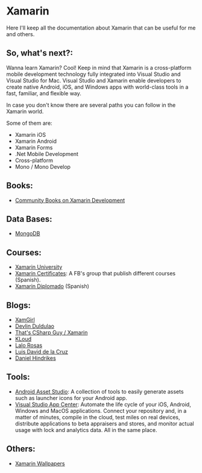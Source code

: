 # Xamarin
Here I'll keep all the documentation about Xamarin that can be useful for me and others.

## So, what's next?:
Wanna learn Xamarin? Cool! Keep in mind that Xamarin is a cross-platform mobile development technology fully integrated into Visual Studio and Visual Studio for Mac. Visual Studio and Xamarin enable developers to create native Android, iOS, and Windows apps with world-class tools in a fast, familiar, and flexible way.

In case you don't know there are several paths you can follow in the Xamarin world.

Some of them are:

- Xamarin iOS
- Xamarin Android
- Xamarin Forms 
- .Net Mobile Development
- Cross-platform
- Mono / Mono Develop 

## Books:
* [Community Books on Xamarin Development](https://blog.xamarin.com/community-books-xamarin-development/)

## Data Bases:
* [MongoDB](https://blog.xamarin.com/write-apps-using-mongodb-xamarin/)

## Courses:
* [Xamarin University](https://university.xamarin.com)
* [Xamarin Certificates](https://university.xamarin.com): A FB's group that publish different courses (Spanish).
* [Xamarin Diplomado](https://luisbeltran.mx/2018/05/29/curso-xamarin-diplomado-2018/) (Spanish)

## Blogs:
* [XamGirl](https://xamgirl.com/)
* [Devlin Duldulao](https://devlinduldulao.pro/)
* [That's CSharp Guy / Xamarin](https://thatcsharpguy.com/tag/Xamarin/)
* [KLoud](https://blog.kloud.com.au/?s=xamarin&submit=Search)
* [Lalo Rosas](https://lalorosas.com/blog/)
* [Luis David de la Cruz](https://luisdavidxamshap.wordpress.com/)
* [Daniel Hindrikes](https://danielhindrikes.se/)

## Tools:
* [Android Asset Studio](https://romannurik.github.io/AndroidAssetStudio/): A collection of tools to easily generate assets such as launcher icons for your Android app.
* [Visual Studio App Center](https://www.visualstudio.com/es/app-center/): Automate the life cycle of your iOS, Android, Windows and MacOS applications. Connect your repository and, in a matter of minutes, compile in the cloud, test miles on real devices, distribute applications to beta appraisers and stores, and monitor actual usage with lock and analytics data. All in the same place.

## Others:
* [Xamarin Wallpapers]()

